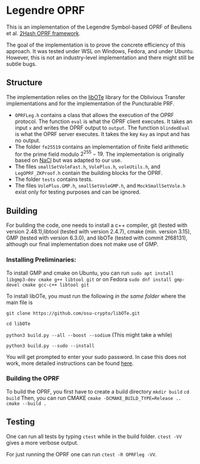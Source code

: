 # Legendre OPRF
This is an implementation of the Legendre Symbol-based OPRF of Beullens et al. [2Hash OPRF framework](https://eprint.iacr.org/2024/450.pdf).


The goal of the implementation is to prove the concrete efficiency of this approach. It was tested under WSL on Windows, Fedora, and under Ubuntu. However, this is not an industry-level implementation and there might still be subtle bugs.

## Structure
The implementation relies on the [libOTe](https://github.com/osu-crypto/libOTe) library for the Oblivious Transfer implementations and for the implementation of the Puncturable PRF.
 - `OPRFLeg.h` contains a class that allows the execution of the OPRF protocol. The function `eval` is what the OPRF client executes. It takes an input `x` and writes the OPRF output to `output`. The function `blindedEval` is what the OPRF server executes. It takes the key `Key` as input and has no output.
 - The folder `fe25519` contains an implementation of finite field arithmetic for the prime field modulo $2^{255}-19$. The implementation is originally based on [NaCl](https://nacl.cr.yp.to/install.html) but was adapted to our use.
 - The files `smallSetVoleFast.h`, `VolePlus.h`, `voleUtils.h`, and `LegOPRF_ZKProof.h` contain the building blocks for the OPRF.
 - The folder `tests` contains tests.
 - The files `VolePlus.GMP.h`, `smallSetVoleGMP.h`, and `MockSmallSetVole.h` exist only for testing purposes and can be ignored.

## Building
For building the code, one needs to install a c++ compiler, git (tested with version 2.48.1),libtool (tested with version 2.4.7), cmake (min. version 3.15), GMP (tested with version 6.3.0), and libOTe (tested with commit 2f68131), although our final implementation does not make use of GMP.

### Installing Preliminaries:
To install GMP and cmake on Ubuntu, you can run
`sudo apt install libgmp3-dev cmake g++ libtool git` 
or on Fedora 
`sudo dnf install gmp-devel cmake gcc-c++ libtool git`


To install libOTe, you must run the following *in the same folder* where the main file is

`git clone https://github.com/osu-crypto/libOTe.git`

`cd libOTe`

`python3 build.py --all --boost --sodium` (This might take a while)

`python3 build.py --sudo --install`

You will get prompted to enter your sudo password.
In case this does not work, more detailed instructions can be found [here](https://github.com/osu-crypto/libOTe).

### Building the OPRF
To build the OPRF, you first have to create a build directory
`mkdir build`
`cd build`
Then, you can run CMAKE
`cmake -DCMAKE_BUILD_TYPE=Release ..`
`cmake --build .`


## Testing
One can run all tests by typing 
`ctest` while in the build folder. 
`ctest -VV` gives a more verbose output.

For just running the OPRF one can run
`ctest -R OPRFleg -VV`.
